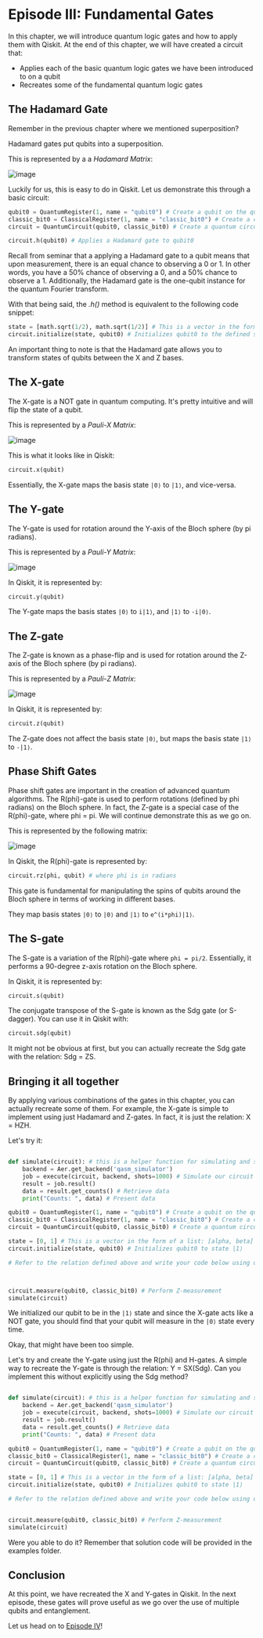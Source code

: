 # Episode III: Fundamental Gates

In this chapter, we will introduce quantum logic gates and how to apply them with Qiskit. At the end of this chapter, we will have created a circuit that:
- Applies each of the basic quantum logic gates we have been introduced to on a qubit
- Recreates some of the fundamental quantum logic gates

## The Hadamard Gate

Remember in the previous chapter where we mentioned superposition? 

Hadamard gates put qubits into a superposition.

This is represented by a a *Hadamard Matrix*:

![image](images/hadamard.png)

Luckily for us, this is easy to do in Qiskit. Let us demonstrate this through a basic circuit:

```python
qubit0 = QuantumRegister(1, name = "qubit0") # Create a qubit on the quantum register
classic_bit0 = ClassicalRegister(1, name = "classic_bit0") # Create a classic bit on the classical register
circuit = QuantumCircuit(qubit0, classic_bit0) # Create a quantum circuit from our qubit/bit

circuit.h(qubit0) # Applies a Hadamard gate to qubit0
```

Recall from seminar that a applying a Hadamard gate to a qubit means that upon measurement, there is an equal chance to observing a 0 or 1. In other words, you have a 50% chance of observing a 0, and a 50% chance to observe a 1. Additionally, the Hadamard gate is the one-qubit instance for the quantum Fourier transform.

With that being said, the *.h()* method is equivalent to the following code snippet:

```python
state = [math.sqrt(1/2), math.sqrt(1/2)] # This is a vector in the form of a list: [alpha, beta]
circuit.initialize(state, qubit0) # Initializes qubit0 to the defined state
```

An important thing to note is that the Hadamard gate allows you to transform states of qubits between the X and Z bases.

## The X-gate

The X-gate is a NOT gate in quantum computing. It's pretty intuitive and will flip the state of a qubit.

This is represented by a *Pauli-X Matrix*:

![image](images/x.png)

This is what it looks like in Qiskit:

```python
circuit.x(qubit)
```

Essentially, the X-gate maps the basis state `|0⟩` to `|1⟩`, and vice-versa.


## The Y-gate

The Y-gate is used for rotation around the Y-axis of the Bloch sphere (by pi radians). 

This is represented by a *Pauli-Y Matrix*:

![image](images/y.png)

In Qiskit, it is represented by:

```python
circuit.y(qubit)
```

The Y-gate maps the basis states `|0⟩` to `i|1⟩`, and `|1⟩` to `-i|0⟩`.

## The Z-gate

The Z-gate is known as a phase-flip and is used for rotation around the Z-axis of the Bloch sphere (by pi radians).

This is represented by a *Pauli-Z Matrix*:

![image](images/z.png)

In Qiskit, it is represented by:

```python
circuit.z(qubit)
```

The Z-gate does not affect the basis state `|0⟩`, but maps the basis state `|1⟩` to `-|1⟩`.

## Phase Shift Gates

Phase shift gates are important in the creation of advanced quantum algorithms. The R(phi)-gate is used to perform rotations (defined by phi radians) on the Bloch sphere. In fact, the Z-gate is a special case of the R(phi)-gate, where phi = pi. We will continue demonstrate this as we go on.

This is represented by the following matrix:

![image](images/rphi.png)

In Qiskit, the R(phi)-gate is represented by:

```python
circuit.rz(phi, qubit) # where phi is in radians
```

This gate is fundamental for manipulating the spins of qubits around the Bloch sphere in terms of working in different bases.

They map basis states `|0⟩` to `|0⟩` and `|1⟩` to `e^(i*phi)|1⟩`.

## The S-gate

The S-gate is a variation of the R(phi)-gate where `phi = pi/2`. Essentially, it performs a 90-degree z-axis rotation on the Bloch sphere.

In Qiskit, it is represented by:

```python
circuit.s(qubit)
```

The conjugate transpose of the S-gate is known as the Sdg gate (or S-dagger). You can use it in Qiskit with:

```python
circuit.sdg(qubit)
```

It might not be obvious at first, but you can actually recreate the Sdg gate with the relation: Sdg = ZS. 

## Bringing it all together

By applying various combinations of the gates in this chapter, you can actually recreate some of them. For example, the X-gate is simple to implement using just Hadamard and Z-gates. In fact, it is just the relation: X = HZH.

Let's try it:

```python

def simulate(circuit): # this is a helper function for simulating and spitting out counts
    backend = Aer.get_backend('qasm_simulator')
    job = execute(circuit, backend, shots=1000) # Simulate our circuit 1000 times
    result = job.result()
    data = result.get_counts() # Retrieve data
    print("Counts: ", data) # Present data

qubit0 = QuantumRegister(1, name = "qubit0") # Create a qubit on the quantum register
classic_bit0 = ClassicalRegister(1, name = "classic_bit0") # Create a classic bit on the classical register
circuit = QuantumCircuit(qubit0, classic_bit0) # Create a quantum circuit from our qubit/bit

state = [0, 1] # This is a vector in the form of a list: [alpha, beta]
circuit.initialize(state, qubit0) # Initializes qubit0 to state |1⟩

# Refer to the relation defined above and write your code below using only Hadamard and Z-gates. 



circuit.measure(qubit0, classic_bit0) # Perform Z-measurement
simulate(circuit)
```

We initialized our qubit to be in the `|1⟩` state and since the X-gate acts like a NOT gate, you should find that your qubit will measure in the `|0⟩` state every time.

Okay, that might have been too simple. 

Let's try and create the Y-gate using just the R(phi) and H-gates. A simple way to recreate the Y-gate is through the relation: Y = SX(Sdg). Can you implement this without explicitly using the Sdg method?

```python

def simulate(circuit): # this is a helper function for simulating and spitting out counts
    backend = Aer.get_backend('qasm_simulator')
    job = execute(circuit, backend, shots=1000) # Simulate our circuit 1000 times
    result = job.result()
    data = result.get_counts() # Retrieve data
    print("Counts: ", data) # Present data

qubit0 = QuantumRegister(1, name = "qubit0") # Create a qubit on the quantum register
classic_bit0 = ClassicalRegister(1, name = "classic_bit0") # Create a classic bit on the classical register
circuit = QuantumCircuit(qubit0, classic_bit0) # Create a quantum circuit from our qubit/bit

state = [0, 1] # This is a vector in the form of a list: [alpha, beta]
circuit.initialize(state, qubit0) # Initializes qubit0 to state |1⟩

# Refer to the relation defined above and write your code below using only R(phi) and H-gates. 


circuit.measure(qubit0, classic_bit0) # Perform Z-measurement
simulate(circuit)
```

Were you able to do it? Remember that solution code will be provided in the examples folder.

## Conclusion

At this point, we have recreated the X and Y-gates in Qiskit. In the next episode, these gates will prove useful as we go over the use of multiple qubits and entanglement.

Let us head on to [Episode IV](https://kevinfreyberg.github.io/Qiskit-Crash-Course/seminar-4/)!



























